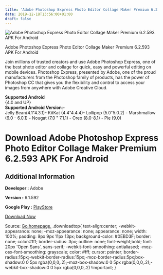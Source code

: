 ```yaml
---
title: 'Adobe Photoshop Express Photo Editor Collage Maker Premium 6.2.593 APK For Android'
date: 2019-12-18T13:56:00+01:00
draft: false
---
```


![Adobe Photoshop Express Photo Editor Collage Maker Premium 6.2.593 APK For Android](https://i0.wp.com/apkhome.net/wp-content/uploads/2019/11/Adobe-Photoshop-Express-Photo-Editor-Collage-Maker-Premium-6.2.593.png "Adobe Photoshop Express Photo Editor Collage Maker Premium 6.2.593 APK For Android")

  

Adobe Photoshop Express Photo Editor Collage Maker Premium 6.2.593 APK For Android

Join millions of trusted creators and use Adobe Photoshop Express, one of the best photo editor and collage for quick, easy and powerful editing on mobile devices. Photoshop Express, presented by Adobe, one of the proud manufacturers from the Photoshop family of products, has the power of Photoshop CC that gives you the flexibility and control to access your images from anywhere with Adobe Creative Cloud.

**Supported Android**  
{4.0 and UP}  
**Supported Android Version**:-  
Jelly Bean(4.1"4.3.1)- KitKat (4.4"4.4.4)- Lollipop (5.0"5.0.2) - Marshmallow (6.0 - 6.0.1) - Nougat (7.0 " 7.1.1) - Oreo (8.0-8.1) - Pie (9.0)

Download Adobe Photoshop Express Photo Editor Collage Maker Premium 6.2.593 APK For Android
===========================================================================================

Additional Information
----------------------

**Developer :** Adobe

**Version :** 6.1.592

**Google Play :** [PlayStore](https://play.google.com/store/apps/details?id=com.adobe.psmobile)

  

[Download Now](https://store4app.co/post/adobe-photoshop-express-photo-editor-collage-maker-premium-6-2-593-apk-for-android_1574505239)

  
Source: [Go homepage.](https://store4app.co/post/adobe-photoshop-express-photo-editor-collage-maker-premium-6-2-593-apk-for-android_1574505239) .downloadtop{ text-align:center; -webkit-appearance: none; -moz-appearance: none; appearance: none; width: 100%; padding: 9px 9px 11px 13px; background-color: #0EBD3F; border: none; color:#fff; border-radius: 3px; outline: none; font-weight;bold; font: 20px 'Open Sans', sans-serif; -webkit-font-smoothing: antialiased; -moz-osx-font-smoothing: grayscale; color: #fff; cursor: pointer; border-radius:15px;-webkit-border-radius:15px;-moz-border-radius:5px;box-shadow:0 0 5px rgba(0,0,0,.2);-moz-box-shadow:0 0 5px rgba(0,0,0,.2);-webkit-box-shadow:0 0 5px rgba(0,0,0,.2) !important; }